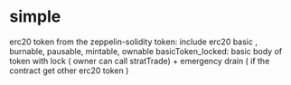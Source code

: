 # simple

 erc20 token from the zeppelin-solidity
 token: include erc20 basic , burnable, pausable, mintable, ownable
 basicToken_locked: basic body of token with lock  ( owner can call stratTrade) + emergency drain  ( if the contract get other erc20 token ) 